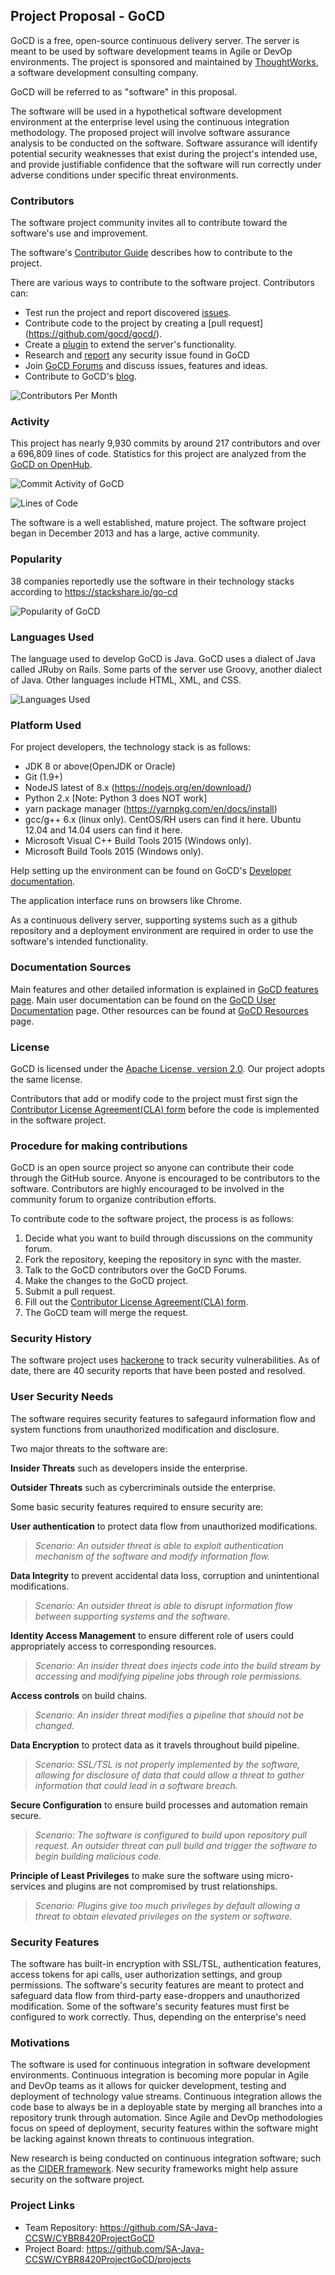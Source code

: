 ## Project Proposal - GoCD
GoCD is a free, open-source continuous delivery server. The server is meant to be used by software development teams in Agile or DevOp environments. The project is sponsored and maintained by [ThoughtWorks](https://www.thoughtworks.com/), a software development consulting company.

GoCD will be referred to as "software" in this proposal.

The software will be used in a hypothetical software development environment at the enterprise level using the continuous integration methodology. The proposed project will involve software assurance analysis to be conducted on the software. Software assurance will identify potential security weaknesses that exist during the project's intended use, and provide justifiable confidence that the software will run correctly under adverse conditions under specific threat environments.


### Contributors
The software project community invites all to contribute toward the software's use and improvement.

The software's [Contributor Guide](https://www.gocd.org/contribute/) describes how to contribute to the project. 

There are various ways to contribute to the software project. Contributors can:
* Test run the project and report discovered [issues](https://github.com/gocd/gocd/issues). 
* Contribute code to the project by creating a [pull request] (https://github.com/gocd/gocd/).
* Create a [plugin](https://docs.gocd.org/current/extension_points/plugin_user_guide.html) to extend the server's functionality.
* Research and [report](https://hackerone.com/gocd) any security issue found in GoCD
* Join [GoCD Forums](https://groups.google.com/forum/#!forum/go-cd) and discuss issues, features and ideas.
* Contribute to GoCD's [blog](https://www.gocd.org/blog/). 


![Contributors Per Month](https://github.com/SA-Java-CCSW/CYBR8420ProjectGoCD/blob/master/images/community.jpg)


### Activity
This project has nearly 9,930 commits by around 217 contributors and over a 696,809 lines of code. Statistics for this project are analyzed from the [GoCD on OpenHub](https://www.openhub.net/p/gocd).

![Commit Activity of GoCD](https://github.com/SA-Java-CCSW/CYBR8420ProjectGoCD/blob/master/images/activity.jpg)

![Lines of Code](https://github.com/SA-Java-CCSW/CYBR8420ProjectGoCD/blob/master/images/code.jpg)

The software is a well established, mature project. The software project began in December 2013 and has a large, active community.


### Popularity
38 companies reportedly use the software in their technology stacks according to https://stackshare.io/go-cd  

![Popularity of GoCD](https://github.com/SA-Java-CCSW/CYBR8420ProjectGoCD/blob/master/images/popularity.jpg)


### Languages Used
The language used to develop GoCD is Java. GoCD uses a dialect of Java called JRuby on Rails. Some parts of the server use Groovy, another dialect of Java. Other languages include HTML, XML, and CSS.  

![Languages Used](https://github.com/SA-Java-CCSW/CYBR8420ProjectGoCD/blob/master/images/language.jpg)


### Platform Used
For project developers, the technology stack is as follows:
* JDK 8 or above(OpenJDK or Oracle)
* Git (1.9+)
* NodeJS latest of 8.x (https://nodejs.org/en/download/)
* Python 2.x [Note: Python 3 does NOT work]
* yarn package manager (https://yarnpkg.com/en/docs/install)
* gcc/g++ 6.x (linux only). CentOS/RH users can find it here. Ubuntu 12.04 and 14.04 users can find it here.
* Microsoft Visual C++ Build Tools 2015 (Windows only).
* Microsoft Build Tools 2015 (Windows only).

Help setting up the environment can be found on GoCD's [Developer documentation](https://developer.gocd.org/current/2/2.1.html).

The application interface runs on browsers like Chrome. 

As a continuous delivery server, supporting systems such as a github repository and a deployment environment are required in order to use the software's intended functionality. 


### Documentation Sources
Main features and other detailed information is explained in [GoCD features page](https://www.gocd.org/why-gocd/). Main user documentation can be found on the [GoCD User Documentation](https://docs.gocd.org/current/) page. Other resources can be found at [GoCD Resources](https://www.gocd.org/resources/) page.


### License
GoCD is licensed under the [Apache License, version 2.0](https://www.apache.org/licenses/LICENSE-2.0). Our project adopts the same license.

Contributors that add or modify code to the project must first sign the [Contributor License Agreement(CLA) form](https://www.gocd.org/contributor-license-agreement/) before the code is implemented in the software project.


### Procedure for making contributions
GoCD is an open source project so anyone can contribute their code through the GitHub source. Anyone is encouraged to be contributors to the software. Contributors are highly encouraged to be involved in the community forum to organize contribution efforts.

To contribute code to the software project, the process is as follows:
1. Decide what you want to build through discussions on the community forum.
2. Fork the repository, keeping the repository in sync with the master.
3. Talk to the GoCD contributors over the GoCD Forums.
4. Make the changes to the GoCD project.
5. Submit a pull request.
6. Fill out the [Contributor License Agreement(CLA) form](https://www.gocd.org/contributor-license-agreement/).
7. The GoCD team will merge the request.

### Security History
The software project uses [hackerone](https://hackerone.com/gocd/) to track security vulnerabilities. As of date, there are 40 security reports that have been posted and resolved.

### User Security Needs
The software requires security features to safegaurd information flow and system functions from unauthorized modification and disclosure.

Two major threats to the software are:

**Insider Threats** such as developers inside the enterprise.

**Outsider Threats** such as cybercriminals outside the enterprise.

Some basic security features required to ensure security are:

**User authentication** to protect data flow from unauthorized modifications.
> *Scenario: An outsider threat is able to exploit authentication mechanism of the software and modify information flow.*

**Data Integrity** to prevent accidental data loss, corruption and unintentional modifications.
> *Scenario: An outsider threat is able to disrupt information flow between supporting systems and the software.*
    
**Identity Access Management** to ensure different role of users could appropriately access to corresponding resources.
> *Scenario: An insider threat does injects code into the build stream by accessing and modifying pipeline jobs through role permissions.*
    
**Access controls** on build chains.
> *Scenario: An insider threat modifies a pipeline that should not be changed.*
       
**Data Encryption** to protect data as it travels throughout build pipeline.
> *Scenario: SSL/TSL is not properly implemented by the software, allowing for disclosure of data that could allow a threat to gather information that could lead in a software breach.*

**Secure Configuration** to ensure build processes and automation remain secure.
> *Scenario: The software is configured to build upon repository pull request. An outsider threat can pull build and trigger the software to begin building malicious code.*

**Principle of Least Privileges** to make sure the software using micro-services and plugins are not compromised by trust relationships.
> *Scenario: Plugins give too much privileges by default allowing a threat to obtain elevated privileges on the system or software.*

        
### Security Features
The software has built-in encryption with SSL/TSL, authentication features, access tokens for api calls, user authorization settings, and group permissions. The software's security features are meant to protect and safeguard data flow from third-party ease-droppers and unauthorized modification. Some of the software's security features must first be configured to work correctly. Thus, depending on the enterprise's need  

### Motivations
The software is used for continuous integration in software development environments. Continuous integration is becoming more popular in Agile and DevOp teams as it allows for quicker development, testing and deployment of technology value streams. Continuous integration allows the code base to always be in a deployable state by merging all branches into a repository trunk through automation. Since Agile and DevOp methodologies focus on speed of deployment, security features within the software might be lacking against known threats to continuous integration.

New research is being conducted on continuous integration software; such as the [CIDER framework](https://github.com/spaceB0x/cider). New security frameworks might help assure security on the software project.

### Project Links
* Team Repository: https://github.com/SA-Java-CCSW/CYBR8420ProjectGoCD
* Project Board: https://github.com/SA-Java-CCSW/CYBR8420ProjectGoCD/projects

